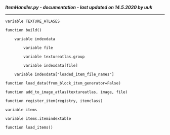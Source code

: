***ItemHandler.py - documentation - last updated on 14.5.2020 by uuk***
___

    variable TEXTURE_ATLASES

    function build()

        variable indexdata

            variable file

            variable textureatlas.group

            variable indexdata[file]

        variable indexdata["loaded_item_file_names"]

    function load_data(from_block_item_generator=False)

    function add_to_image_atlas(textureatlas, image, file)

    function register_item(registry, itemclass)

    variable items

    variable items.itemindextable

    function load_items()